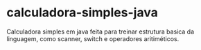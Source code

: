 # calculadora-simples-java
Calculadora simples em java feita para treinar estrutura basica da linguagem, como scanner, switch e operadores aritiméticos.
